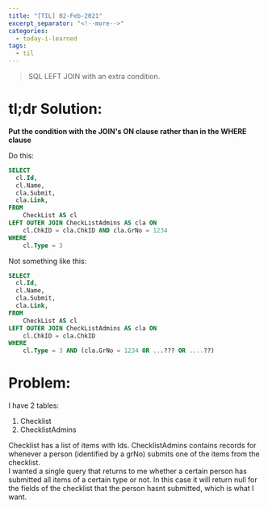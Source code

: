 ```yaml
---
title: "[TIL] 02-Feb-2021"
excerpt_separator: "<!--more-->"
categories:
  - today-i-learned
tags:
  - til
---
```


> SQL LEFT JOIN with an extra condition.

<!--more-->

# tl;dr Solution:

**Put the condition with the JOIN's ON clause rather than in the WHERE clause**

Do this:
```sql
SELECT
  cl.Id,
  cl.Name,
  cla.Submit,
  cla.Link,
FROM
	CheckList AS cl
LEFT OUTER JOIN CheckListAdmins AS cla ON
	cl.ChkID = cla.ChkID AND cla.GrNo = 1234
WHERE
	cl.Type = 3
```

Not something like this:
```sql
SELECT
  cl.Id,
  cl.Name,
  cla.Submit,
  cla.Link,
FROM
	CheckList AS cl
LEFT OUTER JOIN CheckListAdmins AS cla ON
	cl.ChkID = cla.ChkID 
WHERE
	cl.Type = 3 AND (cla.GrNo = 1234 OR ...??? OR ....??)
```

# Problem: 

I have 2 tables:
  1. Checklist
  2. ChecklistAdmins

Checklist has a list of items with Ids. ChecklistAdmins contains records for whenever a person (identified by a grNo) submits one of the items from the checklist.  
I wanted a single query that returns to me whether a certain person has submitted all items of a certain type or not. In this case it will return null for the fields of the checklist that the person hasnt submitted, which is what I want.
